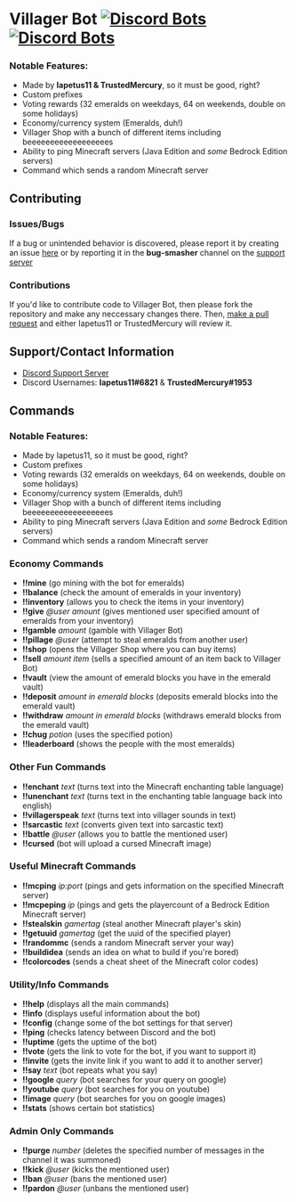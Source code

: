 # **Villager Bot** [![Discord Bots](https://top.gg/api/widget/status/639498607632056321.svg?noavatar=true)](https://top.gg/bot/639498607632056321) [![Discord Bots](https://top.gg/api/widget/servers/639498607632056321.svg?noavatar=true)](https://top.gg/bot/639498607632056321)

### Notable Features:
* Made by **Iapetus11 & TrustedMercury**, so it must be good, right?
* Custom prefixes
* Voting rewards (32 emeralds on weekdays, 64 on weekends, double on some holidays)
* Economy/currency system (Emeralds, duh!)
* Villager Shop with a bunch of different items including beeeeeeeeeeeeeeeeees
* Ability to ping Minecraft servers (Java Edition and *some* Bedrock Edition servers)
* Command which sends a random Minecraft server


## Contributing
### Issues/Bugs
If a bug or unintended behavior is discovered, please report it by creating an issue [here](https://github.com/Villager-Bot/Villager-Bot/issues) or by reporting it in the **bug-smasher** channel on the [support server](https://discord.gg/39DwwUV)

### Contributions
If you'd like to contribute code to Villager Bot, then please fork the repository and make any neccessary changes there. Then, [make a pull request](https://github.com/Villager-Bot/Villager-Bot/pulls) and either Iapetus11 or TrustedMercury will review it.


## Support/Contact Information
* [Discord Support Server](https://discord.gg/39DwwUV)
* Discord Usernames: **Iapetus11#6821** & **TrustedMercury#1953**

## Commands
### Notable Features:
* Made by Iapetus11, so it must be good, right?
* Custom prefixes
* Voting rewards (32 emeralds on weekdays, 64 on weekends, double on some holidays)
* Economy/currency system (Emeralds, duh!)
* Villager Shop with a bunch of different items including beeeeeeeeeeeeeeeeees
* Ability to ping Minecraft servers (Java Edition and *some* Bedrock Edition servers)
* Command which sends a random Minecraft server

### Economy Commands
* __!!mine__ (go mining with the bot for emeralds)
* __!!balance__ (check the amount of emeralds in your inventory)
* __!!inventory__ (allows you to check the items in your inventory)
* __!!give__ *@user* *amount* (gives mentioned user specified amount of emeralds from your inventory)
* __!!gamble__ *amount* (gamble with Villager Bot)
* __!!pillage__ *@user* (attempt to steal emeralds from another user)
* __!!shop__ (opens the Villager Shop where you can buy items)
* __!!sell__ *amount item* (sells a specified amount of an item back to Villager Bot)
* __!!vault__ (view the amount of emerald blocks you have in the emerald vault)
* __!!deposit__ *amount in emerald blocks* (deposits emerald blocks into the emerald vault)
* __!!withdraw__ *amount in emerald blocks* (withdraws emerald blocks from the emerald vault)
* __!!chug__ *potion* (uses the specified potion)
* __!!leaderboard__ (shows the people with the most emeralds)

### Other Fun Commands
* __!!enchant__ *text* (turns text into the Minecraft enchanting table language)
* __!!unenchant__ *text* (turns text in the enchanting table language back into english)
* __!!villagerspeak__ *text* (turns text into villager sounds in text)
* __!!sarcastic__ *text* (converts given text into sarcastic text)
* __!!battle__ *@user* (allows you to battle the mentioned user)
* __!!cursed__ (bot will upload a cursed Minecraft image)

### Useful Minecraft Commands
* __!!mcping__ *ip:port* (pings and gets information on the specified Minecraft server)
* __!!mcpeping__ *ip* (pings and gets the playercount of a Bedrock Edition Minecraft server)
* __!!stealskin__ *gamertag* (steal another Minecraft player's skin)
* __!!getuuid__ *gamertag* (get the uuid of the specified player)
* __!!randommc__ (sends a random Minecraft server your way)
* __!!buildidea__ (sends an idea on what to build if you're bored)
* __!!colorcodes__ (sends a cheat sheet of the Minecraft color codes)

### Utility/Info Commands
* __!!help__ (displays all the main commands)
* __!!info__ (displays useful information about the bot)
* __!!config__ (change some of the bot settings for that server)
* __!!ping__ (checks latency between Discord and the bot)
* __!!uptime__ (gets the uptime of the bot)
* __!!vote__ (gets the link to vote for the bot, if you want to support it)
* __!!invite__ (gets the invite link if you want to add it to another server)
* __!!say__ *text* (bot repeats what you say)
* __!!google__ *query* (bot searches for your query on google)
* __!!youtube__ *query* (bot searches for you on youtube)
* __!!image__ *query* (bot searches for you on google images)
* __!!stats__ (shows certain bot statistics)

### Admin Only Commands
* __!!purge__ *number* (deletes the specified number of messages in the channel it was summoned)
* __!!kick__ *@user* (kicks the mentioned user)
* __!!ban__ *@user* (bans the mentioned user)
* __!!pardon__ *@user* (unbans the mentioned user)
